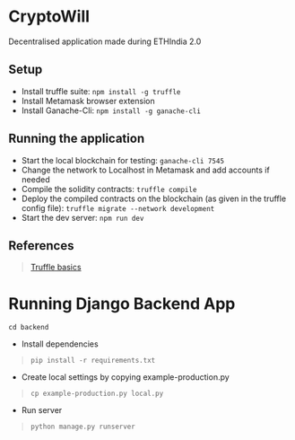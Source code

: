# CryptoWill
Decentralised application made during ETHIndia 2.0

## Setup
* Install truffle suite: `npm install -g truffle`
* Install Metamask browser extension
* Install Ganache-Cli: `npm install -g ganache-cli`

## Running the application
* Start the local blockchain for testing: `ganache-cli 7545`
* Change the network to Localhost in Metamask and add accounts if needed
* Compile the solidity contracts: `truffle compile`
* Deploy the compiled contracts on the blockchain (as given in the truffle config file):
 `truffle migrate --network development`
* Start the dev server: `npm run dev`

## References
> [Truffle basics](https://www.trufflesuite.com/boxes/pet-shop)


# Running Django Backend App

`cd backend`

* Install dependencies

> `pip install -r requirements.txt`

* Create local settings by copying example-production.py

> `cp example-production.py local.py`

* Run server

> `python manage.py runserver`
